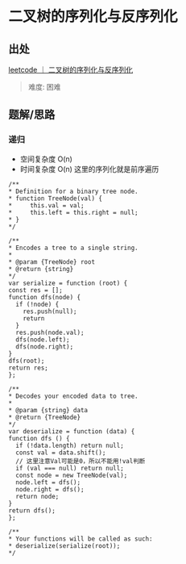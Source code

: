 # 二叉树的序列化与反序列化

## 出处

[leetcode ｜ 二叉树的序列化与反序列化](https://leetcode-cn.com/problems/serialize-and-deserialize-binary-tree/)

> 难度: 困难

## 题解/思路

### 递归

- 空间复杂度 O(n)
- 时间复杂度 O(n)
  这里的序列化就是前序遍历

```
/**
* Definition for a binary tree node.
* function TreeNode(val) {
*     this.val = val;
*     this.left = this.right = null;
* }
*/

/**
* Encodes a tree to a single string.
*
* @param {TreeNode} root
* @return {string}
*/
var serialize = function (root) {
const res = [];
function dfs(node) {
  if (!node) {
    res.push(null);
    return
  }
  res.push(node.val);
  dfs(node.left);
  dfs(node.right);
}
dfs(root);
return res;
};

/**
* Decodes your encoded data to tree.
*
* @param {string} data
* @return {TreeNode}
*/
var deserialize = function (data) {
function dfs () {
  if (!data.length) return null;
  const val = data.shift();
  // 这里注意Val可能是0，所以不能用!val判断
  if (val === null) return null;
  const node = new TreeNode(val);
  node.left = dfs();
  node.right = dfs();
  return node;
}
return dfs();
};

/**
* Your functions will be called as such:
* deserialize(serialize(root));
*/
```
